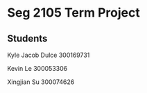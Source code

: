 # Seg 2105 Term Project

## Students
Kyle Jacob Dulce 300169731

Kevin Le 300053306

Xingjian Su 300074626
